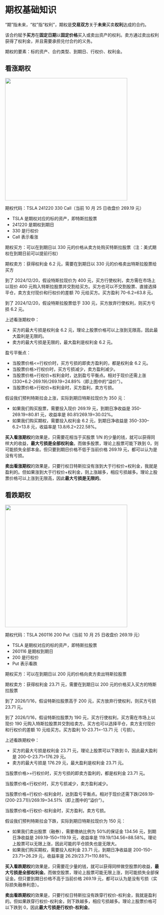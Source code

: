 # 期权基础知识

“期”指未来，“权”指“权利”，期权是**交易双方**关于**未来**买卖**权利**达成的合约。

该合约赋予**买方**在**固定日期**以**固定价格**买入或卖出资产的权利。卖方通过卖出权利获得了权利金，并且需要承担兑付合约的义务。

期权的要素：标的资产、合约类型、到期日、行权价、权利金。

## 看涨期权

<img alt="" src="/img/5E6838B5-D683-4E91-BB5F-1FBD99C6A67A.jpg" width="400"/>

期权代码：TSLA 241220 330 Call（当前 10 月 25 日收盘价 269.19 元）

- TSLA 是期权对应的标的资产，即特斯拉股票
- 241220 是期权到期日
- 330 是行权价
- Call 表示看涨

期权买方：可以在到期日以 330 元的价格从卖方处购买特斯拉股票（注：美式期权在到期日前可以提前行权）

期权卖方：获得权利金 6.2 元，需要在到期日以 330 元的价格卖出特斯拉股票给买方

到了 2024/12/20，假设特斯拉现价为 400 元，买方行使权利，卖方需在市场上以现价 400 元购入特斯拉股票并交割给买方。买方也可以不交割股票、直接选择平仓，卖方支付现价和行权价的差额 70 元给买方。买方盈利 70-6.2=63.8 元。

到了 2024/12/20，假设特斯拉股票低于 330 元，买方放弃行使权利，则买方亏损 6.2 元。

上述看涨期权中：

- 买方的最大亏损是权利金 6.2 元，理论上股票价格可以上涨到无限高，因此最大盈利是无限的。
- 卖方的最大亏损是无限的，最大盈利是权利金 6.2 元。

盈亏平衡点：

- 当股票价格<=行权价时，买方亏损的即卖方盈利的，都是权利金 6.2 元。
- 当股票价格>行权价时，买方亏损减少，卖方盈利减少。
- 当股票价格=行权价+权利金时，达到盈亏平衡点。相对于现价还需上涨(330+6.2-269.19)/269.19=24.89%（即上图中的“溢价”）。
- 当股票价格>行权价+权利金时，买方盈利，卖方亏损。

假设我们预判特斯拉会上涨，实际到期日特斯拉现价为 350 元：

- 如果我们购买股票，需要投入现价 269.19 元，到期日净收益是 350-269.19=80.81 元，收益率是 80.81/269.19=30.02%。
- 如果我们购买期权，需要投入权利金 6.2 元，到期日净收益是 350-330–6.2=13.8 元，收益率是 13.8/6.2=222.58%。

**买入看涨期权**的效果是，只需要花相当于买股票 1/N 的少量的钱，就可以获得同样大的收益，**最大亏损是全部权利金**。而做多股票，理论上股票可能下跌到 0，则可能损失全部本金。但只要到期日价格不低于当前价格 269.19 元，都可以认为是没有亏损。

**卖出看涨期权**的效果是，只要行权日特斯拉没有涨到大于行权价+权利金，我就是盈利的。但如果涨到大于行权价+权利金，则上涨越多，相应亏损越多。理论上股票价格可以上涨到无限高，因此**最大亏损是无限的**。

## 看跌期权

<img alt="" src="/img/96D705D8-AA10-4DDF-88B8-E1B6301290FB.jpg" width="400"/>

期权代码：TSLA 260116 200 Put（当前 10 月 25 日收盘价 269.19 元）

- TSLA 是期权对应的标的资产，即特斯拉股票
- 260116 是期权到期日
- 200 是行权价
- Put 表示看跌

期权买方：可以在到期日以 200 元的价格向卖方卖出特斯拉股票

期权卖方：获得权利金 23.71 元，需要在到期日以 200 元的价格买入买方的特斯拉股票

到了 2026/1/16，假设特斯拉股票高于 200 元，买方放弃行使权利，则买方亏损 23.71 元。

到了 2026/1/16，假设特斯拉股票为 190 元，买方行使权利，买方需在市场上以现价 190 元购入特斯拉股票并交割给卖方。买方也可以选择平仓，卖方支付现价和行权价的差额 10 元给买方。买方盈利 10-23.71=-13.71 元（亏损）。

上述看跌期权中：

- 买方的最大亏损是权利金 23.71 元，理论上股票可以下跌到 0，因此最大盈利是 200-0-23.71=176.29 元。
- 卖方的最大亏损是 176.29 元，最大盈利是权利金 23.71 元。

当股票价格>=行权价时，买方亏损的即卖方盈利的，都是权利金 23.71 元。

当股票价格<行权价时，买方亏损减少，卖方盈利减少。

当股票价格=行权价-权利金时，达到盈亏平衡点。相对于现价还需下跌(269.19-(200-23.71))/269.19=34.51%（即上图中的“溢价”）。

当股票价格<行权价-权利金时，买方盈利，卖方亏损。

假设我们预判特斯拉会下跌，实际到期日特斯拉现价为 150 元：

- 如果我们卖出股票（融券），需要缴纳比例为 50%的保证金 134.56 元，到期日净收益是 269.19-150=119.19 元，收益率是 119.19/134.56=88.58%。理论上股票可以无限上涨，因此可能的平仓损失也是无限大。
- 如果我们购买期权，需要投入权利金 23.71 元，到期日净收益是 200-150-23.71=26.29 元，收益率是 26.29/23.71=110.88%。

**买入看跌期权**的效果是，只需要花少量的钱，就可以获得同样做空股票的收益，**最大亏损是全部权利金**。而做空股票，理论上股票可能无限上涨，则可能损失全部保证金。但只要到期日价格不高于当前价格 269.19 元，都可以认为是没有亏损（实际损失融券利息）。

**卖出看跌期权**的效果是，只要行权日特斯拉没有跌穿行权价-权利金，我就是盈利的。但如果跌穿行权价-权利金，则下跌越多，相应亏损越多。理论上股票价格可以下跌到 0，因此**最大亏损是行权价-权利金**。
